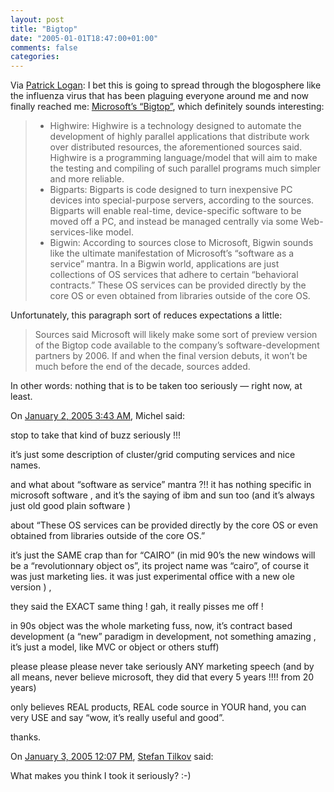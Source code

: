 ```yaml
---
layout: post
title: "Bigtop"
date: "2005-01-01T18:47:00+01:00"
comments: false
categories: 
---
```


<p>Via <a href="http://patricklogan.blogspot.com/2004/12/more-positive-outlook.html">Patrick Logan</a>: I bet this is going to spread through the blogosphere like the influenza virus that has been plaguing everyone around me and now finally reached me: <a href="http://www.microsoft-watch.com/article2/0,1995,1746291,00.asp?kc=MWRSS02129TX1K0000535">Microsoft&#8217;s &#8220;Bigtop&#8221;</a>, which definitely sounds interesting:</p>

<blockquote>
<ul>
<li>Highwire: Highwire is a technology designed to automate the development of highly parallel applications that distribute work over distributed resources, the aforementioned sources said. Highwire is a programming language/model that will aim to make the testing and compiling of such parallel programs much simpler and more reliable.</li>

<li>Bigparts: Bigparts is code designed to turn inexpensive PC devices into special-purpose servers, according to the sources. Bigparts will enable real-time, device-specific software to be moved off a PC, and instead be managed centrally via some Web-services-like model.</li>

<li>Bigwin: According to sources close to Microsoft, Bigwin sounds like the ultimate manifestation of Microsoft&#8217;s &#8220;software as a service&#8221; mantra. In a Bigwin world, applications are just collections of OS services that adhere to certain &#8220;behavioral contracts.&#8221; These OS services can be provided directly by the core OS or even obtained from libraries outside of the core OS.</li>
</ul>
</blockquote>

<p>Unfortunately, this paragraph sort of reduces expectations a little:</p>

<blockquote>
<p>Sources said Microsoft will likely make some sort of preview version of the Bigtop code available to the company&#8217;s software-development partners by 2006. If and when the final version debuts, it won&#8217;t be much before the end of the decade, sources added.</p>
</blockquote>

<p>In other words: nothing that is to be taken too seriously &#8212; right now, at least.</p>

<section class="comments">

<div class="comment" id="comment-423">
On <a href="#comment-423" title="Permalink to this comment">January  2, 2005  3:43 AM</a>, Michel
said:
<p>stop to take that kind of buzz seriously !!!</p>

<p>it&#8217;s just some description of cluster/grid computing services and nice names.</p>

<p>and what about &#8220;software as service&#8221; mantra ?!!  it has nothing specific in microsoft software , and it&#8217;s the saying of ibm and sun too (and it&#8217;s always just old good plain software )</p>

<p>about  &#8220;These OS services can be provided directly by the core OS or even obtained from libraries outside of the core OS.&#8221;</p>

<p>it&#8217;s just the SAME crap than for &#8220;CAIRO&#8221; (in mid 90&#8217;s the new windows will be a &#8220;revolutionnary object os&#8221;, its project name was &#8220;cairo&#8221;,  of course it was just marketing lies.  it was just experimental office with a new ole version )  , </p>

<p>they said the EXACT same thing !   gah, it really pisses me off !</p>

<p>in 90s object was the whole marketing fuss,  now, it&#8217;s contract based development (a &#8220;new&#8221; paradigm in development, not something amazing , it&#8217;s just a model, like MVC or object or others stuff)</p>

<p>please please please never take seriously ANY marketing speech (and by all means, never believe microsoft, they did that every 5 years !!!! from 20 years)</p>

<p>only believes REAL products, REAL code source in YOUR hand, you can very USE and say &#8220;wow, it&#8217;s really useful and good&#8221;.</p>

<p>thanks.</p>


<div class="comment" id="comment-424">
On <a href="#comment-424" title="Permalink to this comment">January  3, 2005 12:07 PM</a>, <a href="/en/staff/st/">Stefan Tilkov</a>
said:
<p>What makes you think I took it seriously? :-)</p>


</section>

